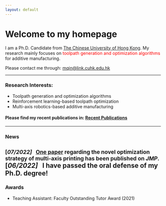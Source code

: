 ```yaml
---
layout: default
---
```


# **Welcome to my homepage**

I am a Ph.D. Candidate from [The Chinese University of Hong Kong](https://www.cuhk.edu.hk/english/index.html). My research mainly focuses on <font color=red> toolpath generation and optimization algorithms </font> for additive manufacturing. 

Please contact me through: mqin@link.cuhk.edu.hk

---
### **Research Interests:**
- Toolpath generation and optimization algorithms
- Reinforcement learning-based toolpath optimization
- Multi-axis robotics-based additive manufacturing

#### Please find my recent publications in: [Recent Publications](./selected_publications.html)

---
### News
<small>[*07/2022]* &nbsp; [One paper](https://doi.org/10.1016/j.jmapro.2022.07.024) regarding the novel optimization strategy of multi-axis printing has been published on *JMP*. </small>
[*06/2022]* &nbsp; I have passed the oral defense of my Ph.D. degree!
---
### Awards
- Teaching Assistant: Faculty Outstanding Tutor Award (2021) 



